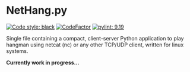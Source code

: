 # NetHang.py
[![Code style: black](https://img.shields.io/badge/code%20style-black-000000.svg)](https://github.com/psf/black)
[![CodeFactor](https://www.codefactor.io/repository/github/magnetrwn/nc-hangman/badge)](https://www.codefactor.io/repository/github/magnetrwn/nc-hangman)
[![pylint: 9.19](https://img.shields.io/badge/pylint-9.19-1c7d9e.svg)](https://github.com/magnetrwn/nc-hangman/actions)

Single file containing a compact, client-server Python application to play hangman using netcat (nc) or any other TCP/UDP client, written for linux systems.

**Currently work in progress...**

